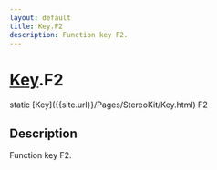 ```yaml
---
layout: default
title: Key.F2
description: Function key F2.
---
```

# [Key]({{site.url}}/Pages/StereoKit/Key.html).F2

<div class='signature' markdown='1'>
static [Key]({{site.url}}/Pages/StereoKit/Key.html) F2
</div>

## Description
Function key F2.

